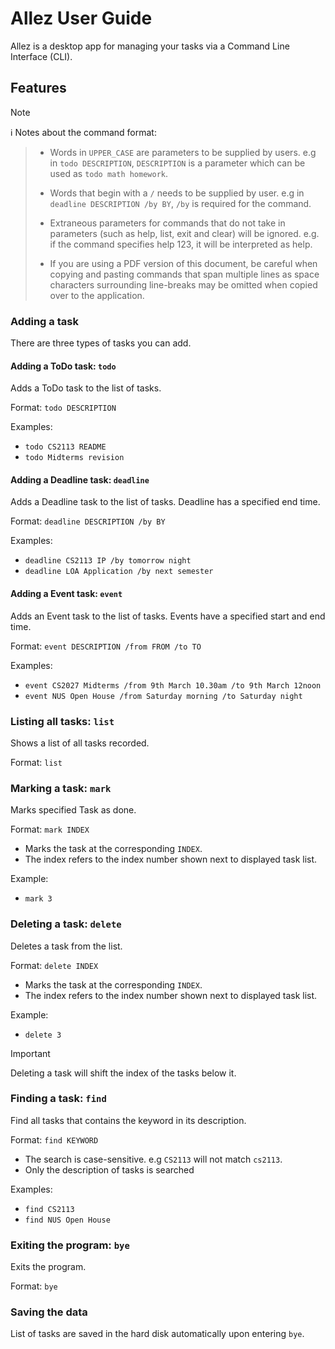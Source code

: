 # Allez User Guide

Allez is a desktop app for managing your tasks via a Command Line Interface (CLI).

## Features

> [!NOTE]
:information_source: Notes about the command format:
> - Words in `UPPER_CASE` are parameters to be supplied by users.
> e.g in `todo DESCRIPTION`, `DESCRIPTION` is a parameter which can be used as `todo math homework`.
> 
> - Words that begin with a `/` needs to be supplied by user.
> e.g in `deadline DESCRIPTION /by BY`, `/by` is required for the command.
>
> - Extraneous parameters for commands that do not take in parameters (such as help, list, exit and clear) will be ignored. 
e.g. if the command specifies help 123, it will be interpreted as help.
>
> - If you are using a PDF version of this document, be careful when copying and pasting commands that span multiple lines as space characters surrounding line-breaks may be omitted when copied over to the application.

### Adding a task
There are three types of tasks you can add.

#### Adding a ToDo task: `todo`
Adds a ToDo task to the list of tasks.

Format: `todo DESCRIPTION`

Examples:
- `todo CS2113 README`
- `todo Midterms revision`

#### Adding a Deadline task: `deadline`
Adds a Deadline task to the list of tasks. Deadline has a specified end time.

Format: `deadline DESCRIPTION /by BY`

Examples:
- `deadline CS2113 IP /by tomorrow night`
- `deadline LOA Application /by next semester`

#### Adding a Event task: `event`
Adds an Event task to the list of tasks. Events have a specified start and end time.

Format: `event DESCRIPTION /from FROM /to TO`

Examples:
- `event CS2027 Midterms /from 9th March 10.30am /to 9th March 12noon`
- `event NUS Open House /from Saturday morning /to Saturday night`

### Listing all tasks: `list`
Shows a list of all tasks recorded.

Format: `list`
    
### Marking a task: `mark`
Marks specified Task as done.

Format: `mark INDEX`

- Marks the task at the corresponding `INDEX`.
- The index refers to the index number shown next to displayed task list.

Example:
 - `mark 3`

### Deleting a task: `delete`
Deletes a task from the list.

Format: `delete INDEX`

- Marks the task at the corresponding `INDEX`.
- The index refers to the index number shown next to displayed task list.

Example:
- `delete 3`

>[!IMPORTANT]
> Deleting a task will shift the index of the tasks below it.

### Finding a task: `find`
Find all tasks that contains the keyword in its description.

Format: `find KEYWORD`

- The search is case-sensitive. e.g `CS2113` will not match `cs2113`.
- Only the description of tasks is searched

Examples:
- `find CS2113`
- `find NUS Open House`

### Exiting the program: `bye`
Exits the program.

Format: `bye`

### Saving the data
List of tasks are saved in the hard disk automatically upon entering `bye`.

